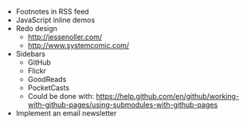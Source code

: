 * Footnotes in RSS feed
* JavaScript inline demos
* Redo design
    * http://jessenoller.com/
    * http://www.systemcomic.com/
* Sidebars
    * GitHub
    * Flickr
    * GoodReads
    * PocketCasts
    * Could be done with: https://help.github.com/en/github/working-with-github-pages/using-submodules-with-github-pages
* Implement an email newsletter
